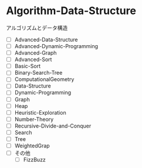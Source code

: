 # Algorithm-Data-Structure
アルゴリズムとデータ構造

* [ ] Advanced-Data-Structure
* [ ] Advanced-Dynamic-Programming
* [ ] Advanced-Graph
* [ ] Advanced-Sort
* [ ] Basic-Sort
* [ ] Binary-Search-Tree
* [ ] ComputationalGeometry
* [ ] Data-Structure
* [ ] Dynamic-Programming
* [ ] Graph
* [ ] Heap
* [ ] Heuristic-Exploration
* [ ] Number-Theory
* [ ] Recursive-Divide-and-Conquer
* [ ] Search
* [ ] Tree
* [ ] WeightedGrap
* [ ] その他
  * [ ] FizzBuzz
